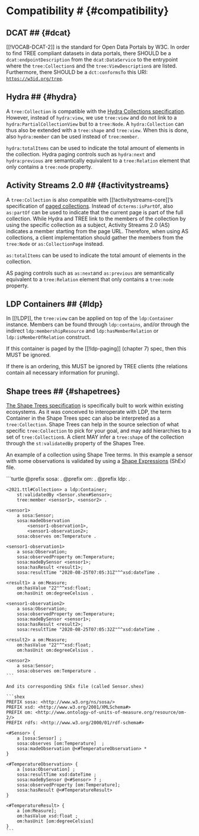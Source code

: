 # Compatibility # {#compatibility}

## DCAT ## {#dcat}

[[!VOCAB-DCAT-2]] is the standard for Open Data Portals by W3C. In order to find TREE compliant datasets in data portals, there SHOULD be a <code>dcat:endpointDescription</code> from the <code>dcat:DataService</code> to the entrypoint where the <code>tree:Collection</code>s and the <code>tree:ViewDescription</code>s are listed. Furthermore, there SHOULD be a <code>dct:conformsTo</code> this URI: <code>https://w3id.org/tree</code>.

## Hydra ## {#hydra}

A <code>tree:Collection</code> is compatible with the [Hydra Collections specification](https://www.hydra-cg.com/spec/latest/core/#collections). However, instead of <code>hydra:view</code>, we use <code>tree:view</code> and do not link to a <code>hydra:PartialCollectionView</code> but to a <code>tree:Node</code>.
A <code>hydra:Collection</code> can thus also be extended with a <code>tree:shape</code> and <code>tree:view</code>.
When this is done, also <code>hydra:member</code> can be used instead of <code>tree:member</code>.

<code>hydra:totalItems</code> can be used to indicate the total amount of elements in the collection.
Hydra paging controls such as <code>hydra:next</code> and <code>hydra:previous</code> are semantically equivalent to a <code>tree:Relation</code> element that only contains a <code>tree:node</code> property.

## Activity Streams 2.0 ## {#activitystreams}

A <code>tree:Collection</code> is also compatible with [[!activitystreams-core]]’s specification of [paged collections](https://www.w3.org/TR/activitystreams-core/#collections).
Instead of <code>dcterms:isPartOf</code>, also <code>as:partOf</code> can be used to indicate that the current page is part of the full collection.
While Hydra and TREE link to the members of the collection by using the specific collection as a subject, Activity Streams 2.0 (AS) indicates a member starting from the page URL.
Therefore, when using AS collections, a client implementation should gather the members from the <code>tree:Node</code> or <code>as:CollectionPage</code> instead.

<code>as:totalItems</code> can be used to indicate the total amount of elements in the collection.

AS paging controls such as <code>as:next</code>and <code>as:previous</code> are semantically equivalent to a <code>tree:Relation</code> element that only contains a <code>tree:node</code> property.

## LDP Containers ## {#ldp}

In [[!LDP]], the <code>tree:view</code> can be applied on top of the <code>ldp:Container</code> instance.
Members can be found through <code>ldp:contains</code>, and/or through the indirect <code>ldp:membershipResource</code> and <code>ldp:hasMemberRelation</code> or <code>ldp:isMemberOfRelation</code> construct.

If this container is paged by the [[!ldp-paging]] (chapter 7) spec, then this MUST be ignored.

If there is an ordering, this MUST be ignored by TREE clients (the relations contain all necessary information for pruning).

## Shape trees ## {#shapetrees}

[The Shape Trees specification](https://shapetrees.org/TR/specification/) is specifically built to work within existing ecosystems.
As it was conceived to interoperate with LDP, the term Container in the Shape Trees spec can also be interpreted as a <code>tree:Collection</code>.
Shape Trees can help in the source selection of what specific <code>tree:Collection</code> to pick for your goal, and may add hierarchies to a set of <code>tree:Collection</code>s.
A client MAY infer a <code>tree:shape</code> of the collection through the <code>st:validatedBy</code> property of the Shapes Tree.

An example of a collection using Shape Tree terms. In this example a sensor with some observations is validated by using a [Shape Expressions](http://shex.io/shex-semantics/) (ShEx) file.

<div class="example">
    ```turtle
    @prefix sosa: <http://www.w3.org/ns/sosa/> .
    @prefix om: <http://www.ontology-of-units-of-measure.org/resource/om-2/> .
    @prefix ldp: <http://www.w3.org/ns/ldp#> .

    <2021.ttl#Collection> a ldp:Container; 
        st:validatedBy <Sensor.shex#Sensor>;
        tree:member <sensor1>, <sensor2> .

    <sensor1>
        a sosa:Sensor;
        sosa:madeObservation
            <sensor1-observation1>,
            <sensor1-observation2>;
        sosa:observes om:Temperature .

    <sensor1-observation1>
        a sosa:Observation;
        sosa:observedProperty om:Temperature;
        sosa:madeBySensor <sensor1>;
        sosa:hasResult <result1>;
        sosa:resultTime "2020-08-25T07:05:31Z"^^xsd:dateTime .

    <result1> a om:Measure; 
        om:hasValue "22"^^xsd:float; 
        om:hasUnit om:degreeCelsius .

    <sensor1-observation2>
        a sosa:Observation;
        sosa:observedProperty om:Temperature;
        sosa:madeBySensor <sensor1>;
        sosa:hasResult <result2>;
        sosa:resultTime "2020-08-25T07:05:32Z"^^xsd:dateTime .

    <result2> a om:Measure; 
        om:hasValue "22"^^xsd:float; 
        om:hasUnit om:degreeCelsius .

    <sensor2>
        a sosa:Sensor;
        sosa:observes om:Temperature .
    ```

    And its corresponding ShEx file (called Sensor.shex)

    ```shex
    PREFIX sosa: <http://www.w3.org/ns/sosa/>
    PREFIX xsd: <http://www.w3.org/2001/XMLSchema#>
    PREFIX om: <http://www.ontology-of-units-of-measure.org/resource/om-2/>
    PREFIX rdfs: <http://www.w3.org/2000/01/rdf-schema#>

    <#Sensor> {
        a [sosa:Sensor] ;
        sosa:observes [om:Temperature]  ; 
        sosa:madeObservation @<#TemperatureObservation> * 
    }

    <#TemperatureObservation> {
        a [sosa:Observation] ;
        sosa:resultTime xsd:dateTime ;
        sosa:madeBySensor @<#Sensor> ? ;
        sosa:observedProperty [om:Temperature];
        sosa:hasResult @<#TemperatureResult> 
    }

    <#TemperatureResult> { 
        a [om:Measure];
        om:hasValue xsd:float ;
        om:hasUnit [om:degreeCelsius]
    }
    ```
</div>

